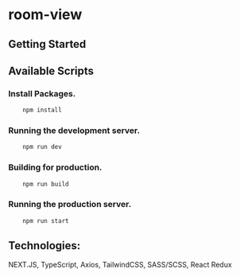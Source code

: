 # room-view


## Getting Started



## Available Scripts

### Install Packages.

```bash
    npm install
```

### Running the development server.

```bash
    npm run dev
```

### Building for production.

```bash
    npm run build
```

### Running the production server.

```bash
    npm run start
```

## Technologies:

NEXT.JS, TypeScript, Axios, TailwindCSS, SASS/SCSS, React Redux

